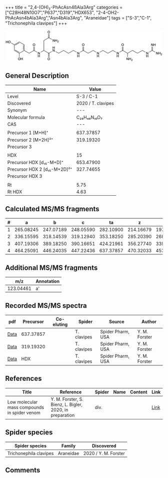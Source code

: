 +++
title = "2,4-(OH)₂-PhAcAsn4ßAla3Arg"
categories = ["C28H48N10O7","P637","D319","HDX653",
"2-4-OH2-PhAcAsn4bAla3Arg","Asn4bAla3Arg",
"Araneidae"]
tags = ["S-3","C-1",
"Trichonephila clavipes"]
+++

![](/img/2-4-OH2-PhAcAsn4bAla3Arg.png)

## General Description

| Name                       | Value              |
|----------------------------|--------------------|
| Level                      | S-3 / C-1          |
| Discovered                 | 2020 / T. clavipes |
| Synonym                    | ---                |
| Molecular formula          | C₂₈H₄₈N₁₀O₇                   |
| CAS                        | ---                |
|                            |                    |
| Precursor 1 [M+H]⁺         | 637.37857                   |
| Precursor 2 [M+2H]²⁺       | 319.19320                   |
| Precursor 3                |                    |
|                            |                    |
| HDX                        | 15                   |
| Precursor HDX   [d₁₅-M+D]⁺   | 653.47900                   |
| Precursor HDX 2 [d₁₅-M+2D]²⁺ | 327.74655                   |
| Precursor HDX 3            |                    |
|                            |                    |
| Rt                         | 5.75                   |
| Rt HDX                     | 4.63                   |

## Calculated MS/MS fragments

| # | a         | b         | c         | ta        | z         | y         | tz        |
|---|-----------|-----------|-----------|-----------|-----------|-----------|-----------|
| 1 | 265.08245 | 247.07189 | 248.05590 | 282.10900 | 214.16679 | 197.14024 | 231.19334 |
| 2 | 336.15595 | 318.14539 | 319.12940 | 353.18250 | 285.20390 | 268.17735 | 302.23045 |
| 3 | 407.19306 | 389.18250 | 390.16651 | 424.21961 | 356.27740 | 339.25085 | 373.30395 |
| 4 | 464.25091 | 446.24035 | 447.22436 | 637.37857 | 470.32033 | 453.29378 | 487.34688 |

## Additional MS/MS fragments

| m/z       | Annotation |
|-----------|------------|
| 123.04461 | a'         |

## Recorded MS/MS spectra

| pdf                                             | Precursor | Co-eluting | Spider      | Source                       | Author        |
|-------------------------------------------------|-----------|------------|-------------|------------------------------|---------------|
| [Data](/pdf/N-clavipes/637_2-4-OH2-PhAcAsn4bAla3Arg_Nc.pdf) | 637.37857 |           | T. clavipes | Spider Pharm, USA | Y. M. Forster |
| [Data](/pdf/N-clavipes/637_2-4-OH2-PhAcAsn4bAla3Arg_Nc_2.pdf) | 319.19320 |           | T. clavipes | Spider Pharm, USA | Y. M. Forster |
| [Data](/pdf/N-clavipes/637_2-4-OH2-PhAcAsn4bAla3Arg_Nc_HDX.pdf) | HDX |           | T. clavipes | Spider Pharm, USA | Y. M. Forster |


## References

| Title | Reference | Spider | Name | Content | Link |
|-------|-----------|--------|------|---------|------|
| Low molecular mass compounds in spider venom      | Y. M. Forster, S. Bienz, L. Bigler, 2020, in preparation          | div.       |   |   | [Link](unknown) |

## Spider species

| Spider species     | Family     | Discovered           |
|--------------------|------------|----------------------|
| Trichonephila clavipes | Araneidae | 2020 / Y. M. Forster |


## Comments